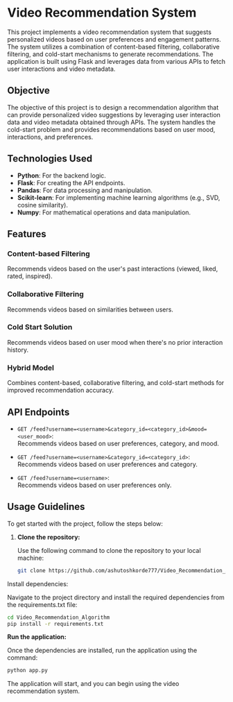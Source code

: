 # Video Recommendation System

This project implements a video recommendation system that suggests personalized videos based on user preferences and engagement patterns. The system utilizes a combination of content-based filtering, collaborative filtering, and cold-start mechanisms to generate recommendations. The application is built using Flask and leverages data from various APIs to fetch user interactions and video metadata.

## Objective

The objective of this project is to design a recommendation algorithm that can provide personalized video suggestions by leveraging user interaction data and video metadata obtained through APIs. The system handles the cold-start problem and provides recommendations based on user mood, interactions, and preferences.

## Technologies Used

- **Python**: For the backend logic.
- **Flask**: For creating the API endpoints.
- **Pandas**: For data processing and manipulation.
- **Scikit-learn**: For implementing machine learning algorithms (e.g., SVD, cosine similarity).
- **Numpy**: For mathematical operations and data manipulation.

## Features

### Content-based Filtering
Recommends videos based on the user's past interactions (viewed, liked, rated, inspired).

### Collaborative Filtering
Recommends videos based on similarities between users.

### Cold Start Solution
Recommends videos based on user mood when there's no prior interaction history.

### Hybrid Model
Combines content-based, collaborative filtering, and cold-start methods for improved recommendation accuracy.

## API Endpoints

- `GET /feed?username=<username>&category_id=<category_id>&mood=<user_mood>`:  
  Recommends videos based on user preferences, category, and mood.

- `GET /feed?username=<username>&category_id=<category_id>`:  
  Recommends videos based on user preferences and category.

- `GET /feed?username=<username>`:  
  Recommends videos based on user preferences only.

## Usage Guidelines

To get started with the project, follow the steps below:

1. **Clone the repository:**

   Use the following command to clone the repository to your local machine:

   ```bash
   git clone https://github.com/ashutoshkorde777/Video_Recommendation_Algorithm.git
Install dependencies:

Navigate to the project directory and install the required dependencies from the requirements.txt file:

```bash
cd Video_Recommendation_Algorithm
pip install -r requirements.txt
```
 **Run the application:**

Once the dependencies are installed, run the application using the command:

```bash
python app.py
```
The application will start, and you can begin using the video recommendation system.
